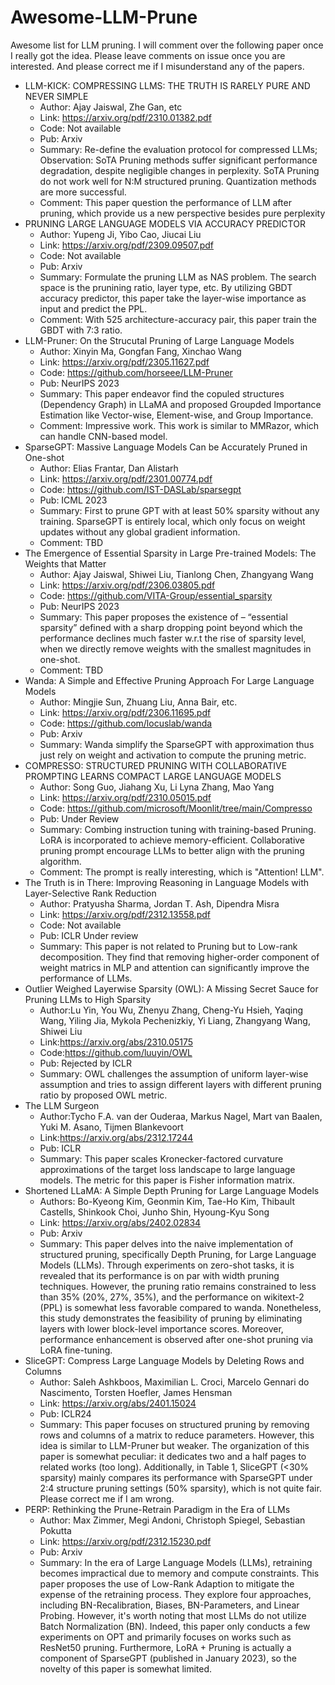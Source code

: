 # Awesome-LLM-Prune
Awesome list for LLM pruning. I will comment over the following paper once I really got the idea. Please leave comments on issue once you are interested. And please correct me if I misunderstand any of the papers.

- LLM-KICK: COMPRESSING LLMS: THE TRUTH IS RARELY PURE AND NEVER SIMPLE
    - Author: Ajay Jaiswal, Zhe Gan, etc
    - Link: https://arxiv.org/pdf/2310.01382.pdf
    - Code: Not available
    - Pub: Arxiv
    - Summary: Re-define the evaluation protocol for compressed LLMs; Observation: SoTA Pruning methods suffer significant performance degradation, despite negligible changes in perplexity. SoTA Pruning do not work well for N:M structured pruning. Quantization methods are more successful.
    - Comment: This paper question the performance of LLM after pruning, which provide us a new perspective besides pure perplexity
- PRUNING LARGE LANGUAGE MODELS VIA ACCURACY PREDICTOR
    - Author: Yupeng Ji, Yibo Cao, Jiucai Liu 
    - Link: https://arxiv.org/pdf/2309.09507.pdf 
    - Code: Not available 
    - Pub: Arxiv 
    - Summary: Formulate the pruning LLM as NAS problem. The search space is the prunining ratio, layer type, etc. By utilizing GBDT accuracy predictor, this paper take the layer-wise importance as input and predict the PPL. 
    - Comment: With 525 architecture-accuracy pair, this paper train the GBDT with 7:3 ratio. 
- LLM-Pruner: On the Strucutal Pruning of Large Language Models 
    - Author: Xinyin Ma, Gongfan Fang, Xinchao Wang 
    - Link: https://arxiv.org/pdf/2305.11627.pdf 
    - Code: https://github.com/horseee/LLM-Pruner
    - Pub: NeurIPS 2023 
    - Summary: This paper endeavor find the copuled structures (Dependency Graph) in LLaMA and proposed Groupded Importance Estimation like Vector-wise, Element-wise, and Group Importance. 
    - Comment: Impressive work. This work is similar to MMRazor, which can handle CNN-based model. 
- SparseGPT: Massive Language Models Can be Accurately Pruned in One-shot 
    - Author: Elias Frantar, Dan Alistarh
    - Link: https://arxiv.org/pdf/2301.00774.pdf 
    - Code: https://github.com/IST-DASLab/sparsegpt 
    - Pub: ICML 2023
    - Summary: First to prune GPT with at least 50% sparsity without any training. SparseGPT is entirely local, which only focus on weight updates without any global gradient information. 
    - Comment: TBD 
- The Emergence of Essential Sparsity in Large Pre-trained Models: The Weights that Matter
    - Author: Ajay Jaiswal, Shiwei Liu, Tianlong Chen, Zhangyang Wang
    - Link: https://arxiv.org/pdf/2306.03805.pdf
    - Code: https://github.com/VITA-Group/essential_sparsity
    - Pub: NeurIPS 2023 
    - Summary: This paper proposes the existence of – “essential sparsity” defined with a sharp dropping point beyond which the performance declines much faster w.r.t the rise of sparsity level, when we directly remove weights with the smallest magnitudes in one-shot.
    - Comment: TBD 
- Wanda: A Simple and Effective Pruning Approach For Large Language Models
    - Author: Mingjie Sun, Zhuang Liu, Anna Bair, etc.
    - Link: https://arxiv.org/pdf/2306.11695.pdf 
    - Code: https://github.com/locuslab/wanda
    - Pub: Arxiv 
    - Summary: Wanda simplify the SparseGPT with approximation thus just rely on weight and activation to compute the pruning metric. 
- COMPRESSO: STRUCTURED PRUNING WITH COLLABORATIVE PROMPTING LEARNS COMPACT LARGE LANGUAGE MODELS
    - Author: Song Guo, Jiahang Xu, Li Lyna Zhang, Mao Yang 
    - Link: https://arxiv.org/pdf/2310.05015.pdf 
    - Code: https://github.com/microsoft/Moonlit/tree/main/Compresso
    - Pub: Under Review 
    - Summary: Combing instruction tuning with training-based Pruning. LoRA is incorporated to achieve memory-efficient. Collaborative pruning prompt encourage LLMs to better align with the pruning algorithm. 
    - Comment: The prompt is really interesting, which is "Attention! LLM".
- The Truth is in There: Improving Reasoning in Language Models with Layer-Selective Rank Reduction
	- Author: Pratyusha Sharma, Jordan T. Ash, Dipendra Misra 
	- Link: https://arxiv.org/pdf/2312.13558.pdf 
	- Code: Not available 
	- Pub: ICLR Under review 
	- Summary: This paper is not related to Pruning but to Low-rank decomposition. They find that removing higher-order component of weight matrics in MLP and attention can significantly improve the performance of LLMs. 
- Outlier Weighed Layerwise Sparsity (OWL): A Missing Secret Sauce for Pruning LLMs to High Sparsity
	- Author:Lu Yin, You Wu, Zhenyu Zhang, Cheng-Yu Hsieh, Yaqing Wang, Yiling Jia, Mykola Pechenizkiy, Yi Liang, Zhangyang Wang, Shiwei Liu
	- Link:https://arxiv.org/abs/2310.05175
	- Code:https://github.com/luuyin/OWL 
	- Pub: Rejected by ICLR
	- Summary: OWL challenges the assumption of uniform layer-wise assumption and tries to assign different layers with different pruning ratio by proposed OWL metric. 
- The LLM Surgeon
	- Author:Tycho F.A. van der Ouderaa, Markus Nagel, Mart van Baalen, Yuki M. Asano, Tijmen Blankevoort
	- Link:https://arxiv.org/abs/2312.17244
	- Pub: ICLR
	- Summary: This paper scales Kronecker-factored curvature approximations of the target loss landscape to large language models. The metric for this paper is Fisher information matrix. 
- Shortened LLaMA: A Simple Depth Pruning for Large Language Models
	- Authors: Bo-Kyeong Kim, Geonmin Kim, Tae-Ho Kim, Thibault Castells, Shinkook Choi, Junho Shin, Hyoung-Kyu Song
	- Link: https://arxiv.org/abs/2402.02834 
	- Pub: Arxiv 
	- Summary: This paper delves into the naive implementation of structured pruning, specifically Depth Pruning, for Large Language Models (LLMs). Through experiments on zero-shot tasks, it is revealed that its performance is on par with width pruning techniques. However, the pruning ratio remains constrained to less than 35% (20%, 27%, 35%), and the performance on wikitext-2 (PPL) is somewhat less favorable compared to wanda. Nonetheless, this study demonstrates the feasibility of pruning by eliminating layers with lower block-level importance scores. Moreover, performance enhancement is observed after one-shot pruning via LoRA fine-tuning.
- SliceGPT: Compress Large Language Models by Deleting Rows and Columns
	- Author: Saleh Ashkboos, Maximilian L. Croci, Marcelo Gennari do Nascimento, Torsten Hoefler, James Hensman
	- Link: https://arxiv.org/abs/2401.15024 
	- Pub: ICLR24
	- Summary: This paper focuses on structured pruning by removing rows and columns of a matrix to reduce parameters. However, this idea is similar to LLM-Pruner but weaker. The organization of this paper is somewhat peculiar: it dedicates two and a half pages to related works (too long). Additionally, in Table 1, SliceGPT (<30% sparsity) mainly compares its performance with SparseGPT under 2:4 structure pruning settings (50% sparsity), which is not quite fair. Please correct me if I am wrong.
- PERP: Rethinking the Prune-Retrain Paradigm in the Era of LLMs 
	- Author: Max Zimmer, Megi Andoni, Christoph Spiegel, Sebastian Pokutta
	- Link: https://arxiv.org/pdf/2312.15230.pdf
	- Pub: Arxiv 
	- Summary: In the era of Large Language Models (LLMs), retraining becomes impractical due to memory and compute constraints. This paper proposes the use of Low-Rank Adaption to mitigate the expense of the retraining process. They explore four approaches, including BN-Recalibration, Biases, BN-Parameters, and Linear Probing. However, it's worth noting that most LLMs do not utilize Batch Normalization (BN). Indeed, this paper only conducts a few experiments on OPT and primarily focuses on works such as ResNet50 pruning. Furthermore, LoRA + Pruning is actually a component of SparseGPT (published in January 2023), so the novelty of this paper is somewhat limited.
